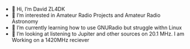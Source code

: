 - 👋 Hi, I’m  David ZL4DK
- 👀 I’m interested in Amateur Radio Projects and Amateur Radio Astronomy
- 🌱 I’m currently learning how to use GNURadio but struggle withn Linux
- 💞️ I’m looking at listening to Jupiter and other sources on 20.1 MHz. I am Working on a 1420MHz reciever


<!---
ZL4DK/ZL4DK is a ✨ special ✨ repository because its `README.md` (this file) appears on your GitHub profile.
You can click the Preview link to take a look at your changes.
--->
